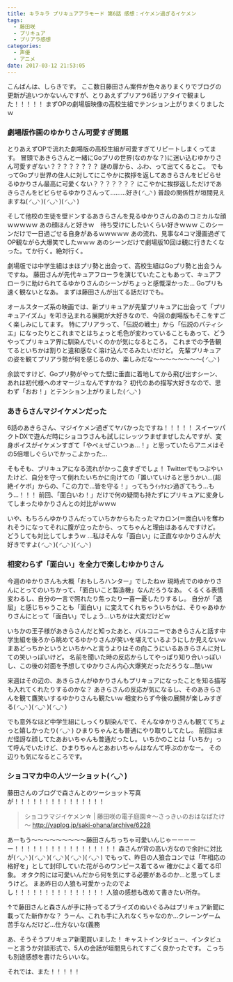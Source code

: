 ```yaml
---
title: キラキラ プリキュアアラモード 第6話 感想：イケメン過ぎるイケメン
tags:
  - 藤田咲
  - プリキュア
  - プリアラ感想
categories:
  - 声優
  - アニメ
date: 2017-03-12 21:53:05
---
```


こんばんは、しらきです。
ここ数日藤田さん案件が色々ありまくりでブログの更新が追いつかないんですが、とりあえずプリアラ6話リアタイで観ました！！！！！
まずOPの劇場版映像の高校生組でテンション上がりまくりましたｗ
<!-- more -->
### 劇場版作画のゆかりさん可愛すぎ問題

とりあえずOPで流れた劇場版の高校生組が可愛すぎてリピートしまくってます。
冒頭であきらさんと一緒にGoプリの世界(なのかな？)に迷い込むゆかりさん可愛すぎない？？？？？？？？
謎の扉から、ふわ、って出てくるとこ。
でもってGoプリ世界の住人に対してにこやかに挨拶を返してあきらさんをビビらせるゆかりさん最高に可愛くない？？？？？？？
にこやかに挨拶返しただけであきらさんをビビらせるゆかりさんって………好き( ◜◡◝ )
普段の関係性が垣間見えますね( ◜◡◝ )( ◜◡◝ )( ◜◡◝ )

そして他校の生徒を壁ドンするあきらさんを見るゆかりさんのあのコミカルな顔ｗｗｗｗｗ
あの顔ほんと好きｗ　待ち受けにしたいくらい好きｗｗｗ
このシーンだけで一日過ごせる自身があるｗｗｗｗｗ
あの流れ、見事な4コマ漫画過ぎてOP観ながら大爆笑でしたｗｗｗ
あのシーンだけで劇場版10回は観に行きたくなった。てか行く。絶対行く。

劇場版では中学生組はまほプリ勢と出会って、高校生組はGoプリ勢と出会うんですね。
藤田さんが先代キュアフローラを演じていたこともあって、キュアフローラに助けられてるゆかりさんのシーンがちょっと感慨深かった…
Goプリも速く観ないとなあ。
まずは藤田さんが出てる話だけでも。

オールスターズ系の映画では、新プリキュアが先輩プリキュアに出会って「プリキュアイズム」を叩き込まれる展開が大好きなので、今回の劇場版もそこをすごく楽しみにしてます。
特にプリアラって、「伝説の戦士」から「伝説のパティシエ」になったりとこれまでとはちょっと毛色が変わっていることもあって、どうやってプリキュア界に馴染んでいくのかが気になるところ。
これまでの予告観てるといちかは割りと違和感なく溶け込んでるみたいだけど。
先輩プリキュアの姿を観てプリアラ勢が何を感じるのか、楽しみだな～～～～～～～～( ◜◡◝ )

余談ですけど、Goプリ勢がやってた壁に垂直に着地してから飛び出すシーン、あれは初代様へのオマージュなんですかね？
初代のあの描写大好きなので、思わず「おお！」とテンション上がりました( ◜◡◝ )

### あきらさんマジイケメンだった

6話のあきらさん、マジイケメン過ぎてヤバかったですね！！！！！
スイーツパクトDXで遊んだ時にショコラさんも試しにレッツラまぜまぜしたんですが、変身ボイスがイケメンすぎて「やべぇぜこいつぁ…！」と思っていたらアニメはその5倍増しぐらいでかっこよかった…

そもそも、プリキュアになる流れがかっこ良すぎでしょ！
Twitterでもつぶやいたけど、自分を守って倒れたいちかに向けての「置いていけると思うかい…(超絶イケボ」からの、「この力で…皆を守る！」ってもうｲｯｹﾒｪﾝ過ぎてもう…もう…！！！
前回、「面白いわ！」だけで何の疑問も持たずにプリキュアに変身してしまったゆかりさんとの対比がｗｗｗ

いや、もちろんゆかりさんだっていちかからもたったマカロン(＝面白い)を奪われそうになってそれに腹が立ったから、ってちゃんと理由はあるんですけど。
どうしても対比してしまうｗ
…私はそんな「面白い」に正直なゆかりさんが大好きですよ( ◜◡◝ )( ◜◡◝ )( ◜◡◝ )

### 相変わらず「面白い」を全力で楽しむゆかりさん

今週のゆかりさんも大概「おもしろハンター」でしたねｗ
現時点でのゆかりさんにとってのいちかって、「面白いこと製造機」なんだろうなあ。
くるくる表情変わるし、自分の一言で照れたり焦ったり一喜一憂したりするし。
自分が「退屈」と感じちゃうことも「面白い」に変えてくれちゃういちかは、そりゃあゆかりさんにとって「面白い」でしょう…いちかは大変だけどｗ

いちかの王子様があきらさんだと知ったあと、バルコニーであきらさんと話す中学生組を後ろから眺めてるゆかりさんが笑いを堪えているようにしか見えないｗ
まあどっちかというといちかへと言うよりはその向こうにいるあきらさんに対しての笑いっぽいけど。
名前を聞いた時の反応からしてやっぱり知り合いっぽいし、この後の対面を予想してゆかりさん内心大爆笑だっただろうな…酷いｗ

来週はその辺の、あきらさんがゆかりさんもプリキュアになったことを知る描写も入れてくれたりするのかな？
あきらさんの反応が気になるし、そのあきらさんを観て鷹笑いするゆかりさんも観たいｗ
相変わらず今後の展開が楽しみすぎる( ◜◡◝ )( ◜◡◝ )( ◜◡◝ )

でも意外なほど中学生組にしっくり馴染んでて、そんなゆかりさんも観ててちょっと嬉しかったり( ◜◡◝ )
ひまりちゃんとも普通にやり取りしてたし。
前回はまだ怪訝な顔してたあおいちゃんも普通だったし。
いちかのことは「いちか」って呼んでいたけど、ひまりちゃんとあおいちゃんはなんて呼ぶのかなー。
その辺りも気になるところです。

### ショコマカ中の人ツーショット( ◜◡◝ )

藤田さんのブログで森さんとのツーショット写真が！！！！！！！！！！！！！！！

> ショコラマジイケメン☆ | 藤田咲の電子庭園☆～さっきぃのおはなばたけ～
> http://yaplog.jp/saki-ohana/archive/6228

あーもう～～～～～～～～～藤田さんちっちゃ可愛いんじゃーーーーー！！！！！！！！！！！！！！！！！
森さんが背の高い方なので余計に対比が( ◜◡◝ )( ◜◡◝ )( ◜◡◝ )( ◜◡◝ )( ◜◡◝ )
でもって、昨日の人狼合コンでは「年相応の格好を」として封印していた花がらのワンピース着てるｗ
確かによく着てる印象。
オタク的には可愛いんだから何を気にする必要があるのか…と思ってしまうけど。
まあ昨日の人狼も可愛かったのでよし！！！！！！！！！！！！！！！
人狼の感想も改めて書きたい所存。

↑で藤田さんと森さんが手に持ってるプライズのぬいぐるみはプリキュア新聞に載ってた新作かな？
うーん、これも手に入れなくちゃなのか…クレーンゲーム苦手なんだけど…仕方ないな(義務

あ、そうそうプリキュア新聞買いました！
キャストインタビュー、インタビューと言うか対談形式で、5人の会話が垣間見られてすごく良かったです。
こっちも別途感想を書けたらいいな。

それでは、また！！！！！
